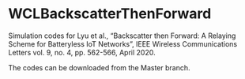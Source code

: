 # WCLBackscatterThenForward
Simulation codes for Lyu et al., “Backscatter then Forward: A Relaying Scheme for Batteryless IoT Networks”, IEEE Wireless Communications Letters vol. 9, no. 4, pp. 562-566, April 2020.

The codes can be downloaded from the Master branch.
